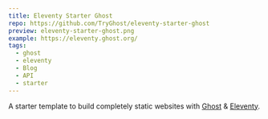 ```yaml
---
title: Eleventy Starter Ghost
repo: https://github.com/TryGhost/eleventy-starter-ghost
preview: eleventy-starter-ghost.png
example: https://eleventy.ghost.org/
tags:
  - ghost
  - eleventy
  - Blog
  - API
  - starter
---
```


A starter template to build completely static websites with [Ghost](https://ghost.org) & [Eleventy](https://www.11ty.io).
